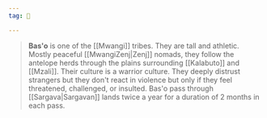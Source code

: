 ```yaml
---
tag: 👥

---
```

> **Bas'o** is one of the [[Mwangi]] tribes. They are tall and athletic. Mostly peaceful [[MwangiZenj|Zenj]] nomads, they follow the antelope herds through the plains surrounding [[Kalabuto]] and [[Mzali]]. Their culture is a warrior culture. They deeply distrust strangers but they don't react in violence but only if they feel threatened, challenged, or insulted. Bas'o pass through [[Sargava|Sargavan]] lands twice a year for a duration of 2 months in each pass.







